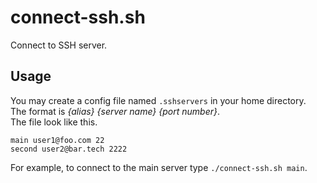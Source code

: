 # connect-ssh.sh
Connect to SSH server.

## Usage
You may create a config file named `.sshservers` in your home directory.  
The format is *{alias}* *{server name}* *{port number}*.  
The file look like this.

```
main user1@foo.com 22
second user2@bar.tech 2222
```

For example, to connect to the main server type `./connect-ssh.sh main`.
